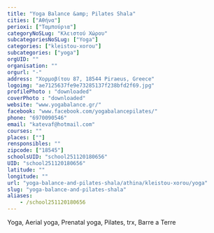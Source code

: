 ```yaml
---
title: "Yoga Balance &amp; Pilates Shala"
cities: ["Αθήνα"]
perioxi: ["Ταμπούρια"]
categoryNoSLug: "Κλειστού Χώρου"
subcategoriesNoSLug: ["Yoga"]
categories: ["kleistou-xorou"]
subcategories: ["yoga"]
orgUID: ""
organisation: ""
orgurl: "-"
address: "Χορμοβίτου 87, 18544 Piraeus, Greece"
logoimg: "ae7125637fe9e73285137f238bfd2f69.jpg"
profilePhoto : "downloaded"
coverPhoto : "downloaded"
website: "www.yogabalance.gr/"
facebook: "www.facebook.com/yogabalancepilates/"
phone: "6970090546"
email: "katevaf@hotmail.com"
courses: ""
places: [""]
rensponsibles: ""
zipcode: ["18545"]
schoolsUID: "school251120180656"
UID: "school251120180656"
latitude: ""
longitude: ""
url: "yoga-balance-and-pilates-shala/athina/kleistou-xorou/yoga"
slug: "yoga-balance-and-pilates-shala"
aliases:
    - /school251120180656
---
```



Yoga, Aerial yoga, Prenatal yoga, Pilates, trx, Barre a Terre

